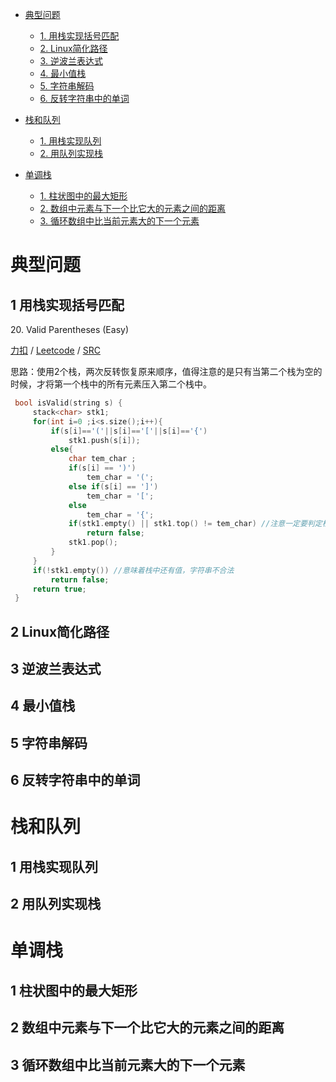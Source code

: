 <!-- GFM-TOC -->
* [典型问题](#典型问题)
    * [1. 用栈实现括号匹配](#1-用栈实现括号匹配)
    * [2. Linux简化路径](#2-Linux简化路径)
    * [3. 逆波兰表达式](#3-逆波兰表达式)
    * [4. 最小值栈](#4-最小值栈)
    * [5. 字符串解码](#5-字符串解码)
    * [6. 反转字符串中的单词](#6-反转字符串中的单词)
    
* [栈和队列](#栈和队列)
    * [1. 用栈实现队列](#1-用栈实现队列)
    * [2. 用队列实现栈](#2-用队列实现栈)
    
* [单调栈](#单调栈)
    * [1. 柱状图中的最大矩形](#1-柱状图中的最大矩形)
    * [2. 数组中元素与下一个比它大的元素之间的距离](#2-数组中元素与下一个比它大的元素之间的距离)
    * [3. 循环数组中比当前元素大的下一个元素](#3-循环数组中比当前元素大的下一个元素)
    
<!-- GFM-TOC -->

# 典型问题 <font color=red> </font>
## 1 用栈实现括号匹配
20\. Valid Parentheses (Easy)  

[力扣](https://leetcode-cn.com/problems/valid-parentheses/) / [Leetcode](https://leetcode.com/problems/valid-parentheses/) / [SRC](../ds_1_stack_queue/L20.cpp)

思路：使用2个栈，两次反转恢复原来顺序，值得注意的是只有当第二个栈为空的时候，才将第一个栈中的所有元素压入第二个栈中。

```cpp
 bool isValid(string s) {
     stack<char> stk1;
     for(int i=0 ;i<s.size();i++){
         if(s[i]=='('||s[i]=='['||s[i]=='{')
             stk1.push(s[i]);
         else{
             char tem_char ;
             if(s[i] == ')')
                 tem_char = '(';
             else if(s[i] == ']')
                 tem_char = '[';
             else
                 tem_char = '{';
             if(stk1.empty() || stk1.top() != tem_char) //注意一定要判定栈为空(为空代表没有匹配值)；此外栈为空时候取栈顶元素会报错
                 return false;
             stk1.pop();
         }
     }
     if(!stk1.empty()) //意味着栈中还有值，字符串不合法
         return false;
     return true;
 }
```

      
## 2 Linux简化路径

## 3 逆波兰表达式

## 4 最小值栈

## 5 字符串解码

## 6 反转字符串中的单词

# 栈和队列
## 1 用栈实现队列

## 2 用队列实现栈

# 单调栈
## 1 柱状图中的最大矩形

## 2 数组中元素与下一个比它大的元素之间的距离

## 3 循环数组中比当前元素大的下一个元素
